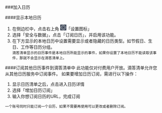 ###加入日历

####显示本地日历
1. 在侧边栏中，点击右上角 <img src="/images/image4131.png" title="设置" width="20" />「设置图标」
2. 选择「安全与数据」，点击「订阅日历」，并启用该功能。
3. 在下方显示的本地日历中设置需要显示或者隐藏的日历类型。如节假日、生日、工作等日历分组。
<br >`滴答清单显示的日历事件是本地日历所能显示的事件，如果你设置了本地日历不能读取该事件，那就不会显示在滴答清单上。`

####订阅其他日历事件到滴答清单中
此功能仅对付费用户开放。滴答清单允许您从其他日历服务中订阅事件。
如果要增加日历订阅，需进行以下操作：
1. 显示日历清单之后，点击进入日历详情
2. 选择「增加日历订阅」
3. 输入你想订阅日历的URL，完成订阅

`一个账号同时只能订阅一个日历，如果不需要再使用可以更改或者删除订阅。`
